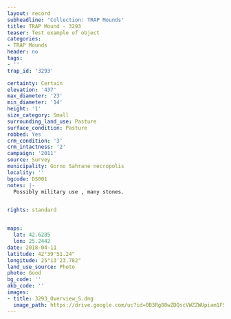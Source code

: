 ```yaml
---
layout: record
subheadline: 'Collection: TRAP Mounds'
title: TRAP Mound - 3293
teaser: Test example of object
categories:
- TRAP Mounds
header: no
tags:
- ''
trap_id: '3293'

certainty: Certain
elevation: '437'
max_diameter: '23'
min_diameter: '14'
height: '1'
size_category: Small
surrounding_land_use: Pasture
surface_condition: Pasture
robbed: Yes
crm_condition: '3'
crm_intactness: '2'
campaign: '2011'
source: Survey
municipality: Gorno Sahrane necropolis
locality: ''
bgcode: DS001
notes: |-
  Possibly military use , many stones.


rights: standard


maps:
  lat: 42.6285
  lon: 25.2442
date: 2018-04-11
latitude: 42°39'51.24"
longitude: 25°13'23.782"
land_use_source: Photo
photo: Good
bg_code: ''
akb_code: ''
images:
- title: 3293_Overview_S.dng
  image_path: https://drive.google.com/uc?id=0B3Rg88wZDQscVWZZWUpiam1FSFE
---
```

